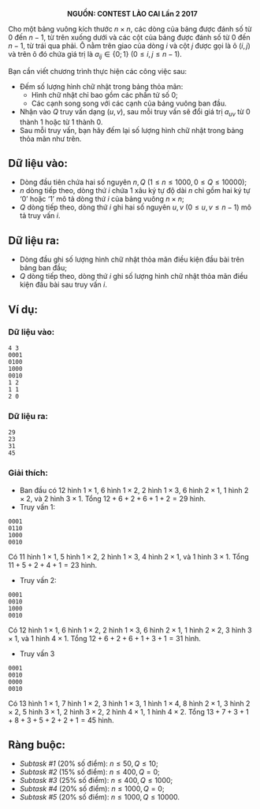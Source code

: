 **<center>NGUỒN: CONTEST LÀO CAI Lần 2 2017</center>**

Cho một bảng vuông kích thước $n×n$, các dòng của bảng được đánh số từ $0$ đến $n-1$, từ trên xuống dưới và các cột của bảng được đánh số từ $0$ đến $n-1$, từ trái qua phải. Ô nằm trên giao của dòng $i$ và cột $j$ được gọi là ô $(i,j)$ và trên ô đó chứa giá trị là $a_{ij}∈\{0;1\}$ $(0≤i,j≤n-1)$.

Bạn cần viết chương trình thực hiện các công việc sau:
- Đếm số lượng hình chữ nhật trong bảng thỏa mãn:
	- Hình chữ nhật chỉ bao gồm các phần tử số $0$;
	- Các cạnh song song với các cạnh của bảng vuông ban đầu.
- Nhận vào $Q$ truy vấn dạng $(u,v)$, sau mỗi truy vấn sẽ đổi giá trị $a_{uv}$ từ $0$ thành $1$ hoặc từ $1$ thành $0$. 
- Sau mỗi truy vấn, bạn hãy đếm lại số lượng hình chữ nhật trong bảng thỏa mãn như trên.

## Dữ liệu vào:
- Dòng đầu tiên chứa hai số nguyên $n,Q$ $(1≤n≤1000, 0≤Q≤10 000)$;
- $n$ dòng tiếp theo, dòng thứ $i$ chứa $1$ xâu ký tự độ dài $n$ chỉ gồm hai ký tự $‘0’$ hoặc $‘1’$ mô tả dòng thứ $i$ của bảng vuông $n×n$;
- $Q$ dòng tiếp theo, dòng thứ $i$ ghi hai số nguyên $u,v$ $(0≤u,v≤n-1)$ mô tả truy vấn $i$.

## Dữ liệu ra:
- Dòng đầu ghi số lượng hình chữ nhật thỏa mãn điều kiện đầu bài trên bảng ban đầu;
- $Q$ dòng tiếp theo, dòng thứ $i$ ghi số lượng hình chữ nhật thỏa mãn điều kiện đầu bài sau truy vấn $i$.

## Ví dụ:
### Dữ liệu vào:
```
4 3
0001
0100
1000
0010
1 2
1 1
2 0
```

### Dữ liệu ra:
```
29
23
31
45
```

### Giải thích:
- Ban đầu có $12$ hình $1×1$, $6$ hình $1×2$, $2$ hình $1×3$, $6$ hình $2×1$, $1$ hình $2×2$, và $2$ hình $3×1$.  Tổng $12+6+2+6+1+2=29$ hình.
- Truy vấn $1$:
```
0001
0110
1000
0010
```

Có $11$ hình $1×1$, $5$ hình $1×2$, $2$ hình $1×3$, $4$ hình $2×1$, và $1$ hình $3×1$. Tổng $11+5+2+4+1=23$ hình.

- Truy vấn $2$:
```
0001
0010
1000
0010
```

Có $12$ hình $1×1$, $6$ hình $1×2$, $2$ hình $1×3$, $6$ hình $2×1$, $1$ hình $2×2$, $3$ hình $3×1$, và $1$ hình $4×1$. Tổng $12+6+2+6+1+3+1 = 31$ hình.

- Truy vấn 3
```
0001
0010
0000
0010
```

Có $13$ hình $1×1$, $7$ hình $1×2$, $3$ hình $1×3$, $1$ hình $1×4$, $8$ hình $2×1$, $3$ hình $2×2$, $5$ hình $3×1$, $2$ hình $3×2$, $2$ hình $4×1$, $1$ hình $4×2$. Tổng $13+7+3+1+8+3+5+2+2+1=45$ hình.

## Ràng buộc:
- *Subtask #$1$* ($20\%$ số điểm): $n≤50,Q≤10$;
- *Subtask #$2$* ($15\%$ số điểm): $n≤400,Q=0$;
- *Subtask #$3$* ($25\%$ số điểm): $n≤400,Q≤1000$;
- *Subtask #$4$* ($20\%$ số điểm): $n≤1 000,Q=0$;
- *Subtask #$5$* ($20\%$ số điểm): $n≤1 000,Q≤10000$.